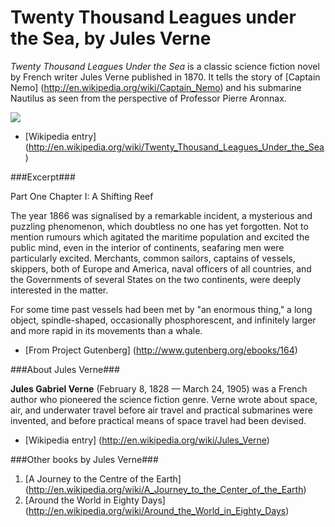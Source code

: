 
# Twenty Thousand Leagues under the Sea, by Jules Verne #

*Twenty Thousand Leagues Under the Sea* is a classic science fiction novel by French writer Jules Verne published in 1870. It tells the story of [Captain Nemo] (http://en.wikipedia.org/wiki/Captain_Nemo) and his submarine Nautilus as seen from the perspective of Professor Pierre Aronnax.

![](http://upload.wikimedia.org/wikipedia/commons/4/4e/20000_title_0a.jpg)
 

-	[Wikipedia entry] (http://en.wikipedia.org/wiki/Twenty_Thousand_Leagues_Under_the_Sea)

###Excerpt###

Part One
Chapter I: A Shifting Reef

The year 1866 was signalised by a remarkable incident, a mysterious and puzzling phenomenon, which doubtless no one has yet forgotten. Not to mention rumours which agitated the maritime population and excited the public mind, even in the interior of continents, seafaring men were particularly excited. Merchants, common sailors, captains of vessels, skippers, both of Europe and America, naval officers of all countries, and the Governments of several States on the two continents, were deeply interested in the matter.

For some time past vessels had been met by "an enormous thing," a long object, spindle-shaped, occasionally phosphorescent, and infinitely larger and more rapid in its movements than a whale.

-	[From Project Gutenberg] (http://www.gutenberg.org/ebooks/164)

###About Jules Verne###

**Jules Gabriel Verne** (February 8, 1828 &#8212; March 24, 1905) was a French author who pioneered the science fiction genre. Verne wrote about space, air, and underwater travel before air travel and practical submarines were invented, and before practical means of space travel had been devised.

-	[Wikipedia entry] (http://en.wikipedia.org/wiki/Jules_Verne)

###Other books by Jules Verne###

1.	[A Journey to the Centre of the Earth] (http://en.wikipedia.org/wiki/A_Journey_to_the_Center_of_the_Earth)
2.	[Around the World in Eighty Days] (http://en.wikipedia.org/wiki/Around_the_World_in_Eighty_Days)

